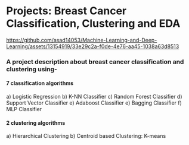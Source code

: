 # Projects: Breast Cancer Classification, Clustering and EDA

https://github.com/asad14053/Machine-Learning-and-Deep-Learning/assets/13154919/33e29c2a-f0de-4e76-aa45-1038a63d8513

### A project description about breast cancer classification and clustering using-
#### 7 classification algorithms
a) Logistic Regression
b) K-NN Classifier
c) Random Forest Classifier
d) Support Vector Classifier
e) Adaboost Classifier
e) Bagging Classifier
f) MLP Classifier

#### 2 clustering algorithms
a) Hierarchical Clustering
b)  Centroid based Clustering: K-means 
